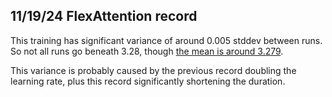 ## 11/19/24 FlexAttention record

This training has significant variance of around 0.005 stddev between runs. So not all runs go beneath 3.28, though [the mean is around 3.279](https://x.com/YouJiacheng/status/1859876224639828068).

This variance is probably caused by the previous record doubling the learning rate, plus this record significantly shortening the duration.
